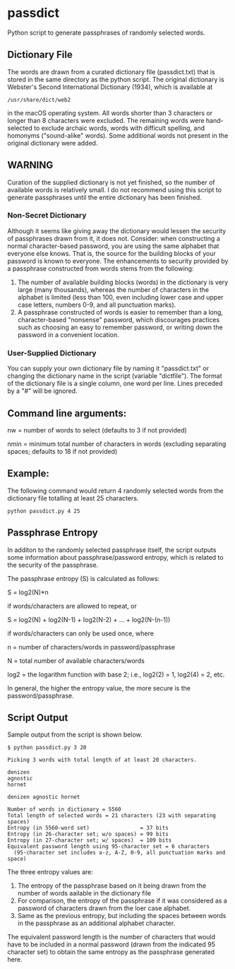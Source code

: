 # passdict
Python script to generate passphrases of randomly selected words.


## Dictionary File
The words are drawn from a curated dictionary file (passdict.txt) that is stored in the same directory as the python script.
The original dictionary is Webster's Second International Dictionary (1934), which is available at
```
/usr/share/dict/web2
```
in the macOS operating system.
All words shorter than 3 characters or longer than 8 characters were excluded.
The remaining words were hand-selected to exclude archaic words, words with difficult spelling, and homonyms ("sound-alike" words).
Some additional words not present in the original dictionary were added.

## WARNING
Curation of the supplied dictionary is not yet finished, so the number of available words is relatively small. I do not recommend using this script to generate passphrases until the entire dictionary has been finished.

### Non-Secret Dictionary
Although it seems like giving away the dictionary would lessen the security of passphrases drawn from it, it does not. Consider: when constructing a normal character-based password, you are using the same alphabet that everyone else knows.
That is, the source for the building blocks of your password is known to everyone.
The enhancements to security provided by a passphrase constructed from words stems from the following:
1. The number of available building blocks (words) in the dictionary is very large (many thousands), whereas the number of characters in the alphabet is limited (less than 100, even including lower case and upper case letters, numbers 0-9, and all punctuation marks).
1. A passphrase constructed of words is easier to remember than a long, character-based "nonsense" password, which discourages practices such as choosing an easy to remember password, or writing down the password in a convenient location.

### User-Supplied Dictionary
You can supply your own dictionary file by naming it "passdict.txt" or changing the dictionary name in the script (variable "dictfile").
The format of the dictionary file is a single column, one word per line.
Lines preceded by a "#" will be ignored.

## Command line arguments: 
nw    = number of words to select (defaults to 3 if not provided)

nmin  = minimum total number of characters in words (excluding separating spaces; defaults to 18 if not provided)


## Example:
The following command would return 4 randomly selected words from the dictionary file totalling at least 25 characters.
```
python passdict.py 4 25
```

## Passphrase Entropy
In additon to the randomly selected passphrase itself, the script outputs some information about passphrase/password entropy, which is related to the security of the passphrase.

The passphrase entropy (S) is calculated as follows:

S = log2(N)\*n

if words/characters are allowed to repeat, or

S = log2(N) + log2(N-1) + log2(N-2) + ... + log2(N-(n-1))

if words/characters can only be used once, where

n = number of characters/words in password/passphrase

N = total number of available characters/words

log2 = the logarithm function with base 2; i.e., log2(2) = 1, log2(4) = 2, etc.

In general, the higher the entropy value, the more secure is the password/passphrase.

## Script Output
Sample output from the script is shown below.
```
$ python passdict.py 3 20

Picking 3 words with total length of at least 20 characters.

denizen
agnostic
hornet

denizen agnostic hornet 

Number of words in dictionary = 5560
Total length of selected words = 21 characters (23 with separating spaces)
Entropy (in 5560-word set)                = 37 bits
Entropy (in 26-character set; w/o spaces) = 99 bits
Entropy (in 27-character set; w/ spaces)  = 109 bits
Equivalent password length using 95-character set = 6 characters
  (95-character set includes a-z, A-Z, 0-9, all punctuation marks and space)
```
The three entropy values are:
1. The entropy of the passphrase based on it being drawn from the number of words aailable in the dictionary file
2. For comparison, the entropy of the passphrase if it was considered as a password of characters drawn from the loer case alphabet.
3. Same as the previous entropy, but including the spaces between words in the passphrase as an additional alphabet character.

The equivalent password length is the number of characters that would have to be included in a normal password (drawn from the indicated 95 character set) to obtain the same entropy as the passphrase generated here.
